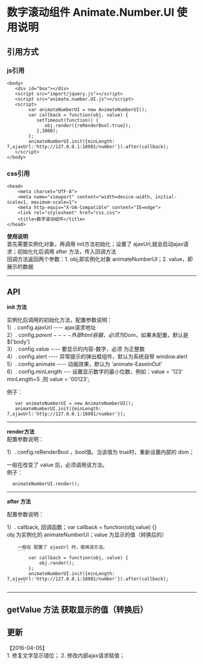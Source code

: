 # 数字滚动组件 Animate.Number.UI 使用说明

 ## 引用方式
 
### js引用
```
<body>
   <div id="box"></div>
   <script src="import/jquery.js"></script>
   <script src="animate.number.UI.js"></script>
   <script>
        var animateNumberUI = new AnimateNumberUI();
        var callback = function(obj, value) { 
           setTimeout(function() {
           	  obj.render({reRenderBool:true});
           },3000);     	
        };
        animateNumberUI.init({minLength: 7,ajaxUrl:'http://127.0.0.1:18081/number'}).after(callback);
   </script>
</body>
```

### css引用
```
<head>
	<meta charset="UTF-8">
	<meta name="viewport" content="width=device-width, initial-scale=1, maximum-scale=1">
	<meta http-equiv="X-UA-Compatible" content="IE=edge">
	<link rel="stylesheet" href="css.css">
	<title>数字滚动组件</title>
</head>
```
**使用说明**    
首先需要实例化对象，再调用 init方法初始化；设置了 ajaxUrl,就会启动ajax请求；初始化化后调用 after 方法，传入回调方法    
回调方法返回两个参数：1. obj,即实例化对象 animateNumberUI；2. value，即展示的数据 

------

## API

**init 方法**   

   实例化后调用的初始化方法，配置参数说明：        
   1）. config.ajaxUrl  ---- ajax请求地址    
   2）. config.$parent  ---- 外部html容器，必须为$Dom，如果未配置，默认是 $('body')    
   3）. config.value    ---- 要显示的内容-数字，必须 为正整数    
   4）. config.alert    ---- 异常提示的弹出框组件，默认为系统自带 window.alert    
   5）. config.animate  ---- 动画效果，默认为  'animate-EaseInOut'    
   6）. config.minLength --- 设置显示数字的最小位数，例如：value = '123' minLength=5 ,则 value = '00123';    
   
   例子：
   ```
      var animateNumberUI = new AnimateNumberUI();
      animateNumberUI.init({minLength: 7,ajaxUrl:'http://127.0.0.1:18081/number'});
   ```
------   
**render方法**       
   配置参数说明：    
   
   1）. config.reRenderBool ，bool值。当该值为 true时，重新设置内部的 dom；
   
   一般在改变了 value 后，必须调用该方法。    
   例子：    
   ```
     animateNumberUI.render();
   ```       
------   
**after 方法**
   
   配置参数说明：    
   
   1）. callback, 回调函数；var callback = function(obj,value) {}    
        obj 为实例化的 animateNumberUI；value 为显示的值（转换后的）
   
        一般在 配置了 ajaxUrl 时，使用该方法。
        ```
            var callback = function(obj, value) { 
                obj.render();     	
            };
            animateNumberUI.init({minLength: 7,ajaxUrl:'http://127.0.0.1:18081/number'}).after(callback);
        ```  
------        
**getValue 方法**
   获取显示的值（转换后）                
------

## 更新

【2016-04-05】    
    1. 修复文字显示错位；
    2. 修改内部ajax请求赋值；